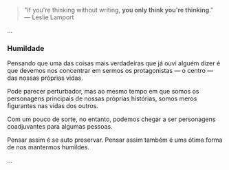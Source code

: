 >"If you're thinking without writing, **you only think you're thinking**."  
>— Leslie Lamport

…

### Humildade

Pensando que uma das coisas mais verdadeiras que já ouvi alguém dizer é que devemos nos concentrar em sermos os protagonistas — o centro — das nossas próprias vidas.

Pode parecer perturbador, mas ao mesmo tempo em que somos os personagens principais de nossas próprias histórias, somos meros figurantes nas vidas dos outros.

Com um pouco de sorte, no entanto, podemos chegar a ser personagens coadjuvantes para algumas pessoas.

Pensar assim é se auto preservar. Pensar assim também é uma ótima forma de nos mantermos humildes.

…

